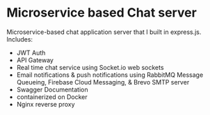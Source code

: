 # Microservice based Chat server
Microservice-based chat application server that I built in express.js. Includes:
- JWT Auth
- API Gateway
- Real time chat service using Socket.io web sockets
- Email notifications & push notifications using RabbitMQ Message Queueing, Firebase Cloud Messaging, & Brevo SMTP server
- Swagger Documentation
- containerized on Docker
- Nginx reverse proxy
